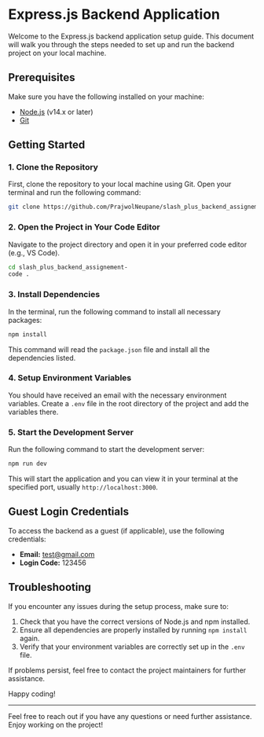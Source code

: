 # Express.js Backend Application

Welcome to the Express.js backend application setup guide. This document will walk you through the steps needed to set up and run the backend project on your local machine.

## Prerequisites

Make sure you have the following installed on your machine:

- [Node.js](https://nodejs.org/) (v14.x or later)
- [Git](https://git-scm.com/)

## Getting Started

### 1. Clone the Repository

First, clone the repository to your local machine using Git. Open your terminal and run the following command:

```bash
git clone https://github.com/PrajwolNeupane/slash_plus_backend_assignement-.git
```

### 2. Open the Project in Your Code Editor

Navigate to the project directory and open it in your preferred code editor (e.g., VS Code).

```bash
cd slash_plus_backend_assignement-
code .
```

### 3. Install Dependencies

In the terminal, run the following command to install all necessary packages:

```bash
npm install
```

This command will read the `package.json` file and install all the dependencies listed.

### 4. Setup Environment Variables

You should have received an email with the necessary environment variables. Create a `.env` file in the root directory of the project and add the variables there.

### 5. Start the Development Server

Run the following command to start the development server:

```bash
npm run dev
```

This will start the application and you can view it in your terminal at the specified port, usually `http://localhost:3000`.

## Guest Login Credentials

To access the backend as a guest (if applicable), use the following credentials:

- **Email:** test@gmail.com
- **Login Code:** 123456

## Troubleshooting

If you encounter any issues during the setup process, make sure to:

1. Check that you have the correct versions of Node.js and npm installed.
2. Ensure all dependencies are properly installed by running `npm install` again.
3. Verify that your environment variables are correctly set up in the `.env` file.

If problems persist, feel free to contact the project maintainers for further assistance.

Happy coding!

---

Feel free to reach out if you have any questions or need further assistance. Enjoy working on the project!
